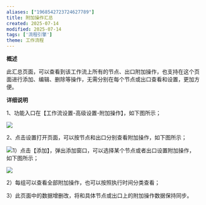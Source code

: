 ```yaml
---
aliases: ["1968542723724627789"]
title: 附加操作汇总
created: 2025-07-14
modified: 2025-07-14
tags: ['流程引擎']
theme: 工作流程
---
```


**概述**

此汇总页面，可以查看到该工作流上所有的节点、出口附加操作，也支持在这个页面进行添加、编辑、删除等操作，无需分别在每个节点或出口查看和设置，更加方便。

**详细说明**

1、功能入口在【工作流设置-高级设置-附加操作】，如下图所示；

![](baae69d6bd8004e0eab29c821d4e4a06.jpg)

2、点击设置打开页面，可以按节点和出口分别查看附加操作，如下图所示；

![](cffaa495220c163e550c97846fa26440.jpg)1）点击【添加】，弹出添加窗口，可以选择某个节点或者出口设置附加操作，如下图所示；

![](20b8c027ae7e3700f8d59aa304f748f8.jpg)

2）每组可以查看全部附加操作，也可以按照执行时间分类查看；

3）此页面中的数据增删改，将和具体节点或出口上的附加操作数据保持同步。